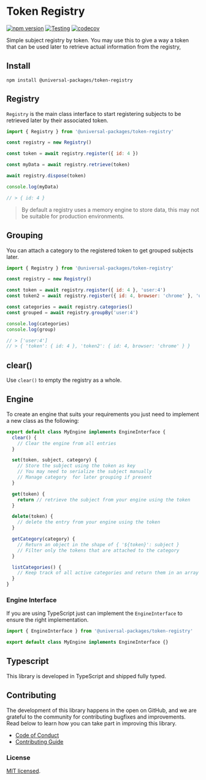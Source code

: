# Token Registry

[![npm version](https://badge.fury.io/js/@universal-packages%2Ftoken-registry.svg)](https://www.npmjs.com/package/@universal-packages/token-registry)
[![Testing](https://github.com/universal-packages/universal-token-registry/actions/workflows/testing.yml/badge.svg)](https://github.com/universal-packages/universal-token-registry/actions/workflows/testing.yml)
[![codecov](https://codecov.io/gh/universal-packages/universal-token-registry/branch/main/graph/badge.svg?token=CXPJSN8IGL)](https://codecov.io/gh/universal-packages/universal-token-registry)

Simple subject registry by token. You may use this to give a way a token that can be used later to retrieve actual information from the registry,

## Install

```shell
npm install @universal-packages/token-registry
```

## Registry

`Registry` is the main class interface to start registering subjects to be retrieved later by their associated token.

```js
import { Registry } from '@universal-packages/token-registry'

const registry = new Registry()

const token = await registry.register({ id: 4 })

const myData = await registry.retrieve(token)

await registry.dispose(token)

console.log(myData)

// > { id: 4 }
```

> By default a registry uses a memory engine to store data, this may not be suitable for production environments.

## Grouping

You can attach a category to the registered token to get grouped subjects later.

```js
import { Registry } from '@universal-packages/token-registry'

const registry = new Registry()

const token = await registry.register({ id: 4 }, 'user:4')
const token2 = await registry.register({ id: 4, browser: 'chrome' }, 'user:4')

const categories = await registry.categories()
const grouped = await registry.groupBy('user:4')

console.log(categories)
console.log(group)

// > ['user:4']
// > { 'token': { id: 4 }, 'token2': { id: 4, browser: 'chrome' } }
```

## clear()

Use `clear()` to empty the registry as a whole.

## Engine

To create an engine that suits your requirements you just need to implement a new class as the following:

```js
export default class MyEngine implements EngineInterface {
  clear() {
    // Clear the engine from all entries
  }

  set(token, subject, category) {
    // Store the subject using the token as key
    // You may need to serialize the subject manually
    // Manage category  for later grouping if present
  }

  get(token) {
    return // retrieve the subject from your engine using the token
  }

  delete(token) {
    // delete the entry from your engine using the token
  }

  getCategory(category) {
    // Return an object in the shape of { '${token}': subject }
    // Filter only the tokens that are attached to the category
  }

  listCategories() {
    // Keep track of all active categories and return them in an array
  }
}
```

### Engine Interface

If you are using TypeScript just can implement the `EngineInterface` to ensure the right implementation.

```ts
import { EngineInterface } from '@universal-packages/token-registry'

export default class MyEngine implements EngineInterface {}
```

## Typescript

This library is developed in TypeScript and shipped fully typed.

## Contributing

The development of this library happens in the open on GitHub, and we are grateful to the community for contributing bugfixes and improvements. Read below to learn how you can take part in improving this library.

- [Code of Conduct](./CODE_OF_CONDUCT.md)
- [Contributing Guide](./CONTRIBUTING.md)

### License

[MIT licensed](./LICENSE).
